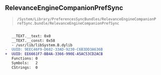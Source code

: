 ## RelevanceEngineCompanionPrefSync

> `/System/Library/PreferencesSyncBundles/RelevanceEngineCompanionPrefSync.bundle/RelevanceEngineCompanionPrefSync`

```diff

   __TEXT.__text: 0x0
   __TEXT.__const: 0x58
   - /usr/lib/libSystem.B.dylib
-  UUID: 9EEC46F9-D682-33AD-9230-C6B3DD3A636B
+  UUID: EE6661F7-BB4A-3366-990E-A5AC53CD2ACB
   Functions: 0
   Symbols:   2
   CStrings:  0

```
